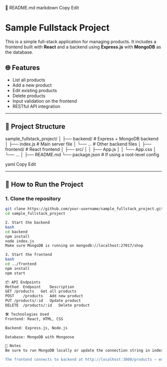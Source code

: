 📄 README.md
markdown
Copy
Edit
# Sample Fullstack Project

This is a simple full-stack application for managing products. It includes a frontend built with **React** and a backend using **Express.js** with **MongoDB** as the database.

## 🌐 Features

- List all products
- Add a new product
- Edit existing products
- Delete products
- Input validation on the frontend
- RESTful API integration

---

## 📁 Project Structure

sample_fullstack_project/
│
├── backend/ # Express + MongoDB backend
│ ├── index.js # Main server file
│ └── ... # Other backend files
│
├── frontend/ # React frontend
│ ├── src/
│ │ ├── App.js
│ │ └── App.css
│ └── ...
│
├── README.md
└── package.json # If using a root-level config

yaml
Copy
Edit

---

## 🚀 How to Run the Project

### 1. Clone the repository

```bash
git clone https://github.com/your-username/sample_fullstack_project.git
cd sample_fullstack_project

2. Start the backend
bash
cd backend
npm install
node index.js
Make sure MongoDB is running on mongodb://localhost:27017/shop

3. Start the frontend
bash
cd ../frontend
npm install
npm start

📦 API Endpoints
Method	Endpoint	Description
GET	/products	Get all products
POST	/products	Add new product
PUT	/products/:id	Update product
DELETE	/products/:id	Delete product

🛠 Technologies Used
Frontend: React, HTML, CSS

Backend: Express.js, Node.js

Database: MongoDB with Mongoose

📌 Notes
Be sure to run MongoDB locally or update the connection string in index.js if you're using MongoDB Atlas.

The frontend connects to backend at http://localhost:3000/products — ensure CORS is enabled on the backend.
